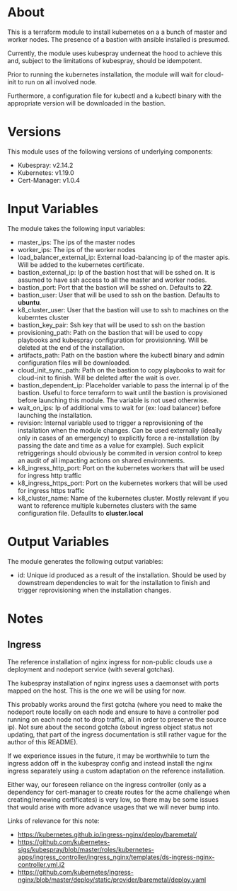 # About

This is a terraform module to install kubernetes on a a bunch of master and worker nodes. The presence of a bastion with ansible installed is presumed.

Currently, the module uses kubespray underneat the hood to achieve this and, subject to the limitations of kubespray, should be idempotent.

Prior to running the kubernetes installation, the module will wait for cloud-init to run on all involved node.

Furthermore, a configuration file for kubectl and a kubectl binary with the appropriate version will be downloaded in the bastion.

# Versions

This module uses of the following versions of underlying components:
- Kubespray: v2.14.2
- Kubernetes: v1.19.0
- Cert-Manager: v1.0.4

# Input Variables

The module takes the following input variables:

- master_ips: The ips of the master nodes
- worker_ips: The ips of the worker nodes
- load_balancer_external_ip: External load-balancing ip of the master apis. Will be added to the kubernetes certificate.
- bastion_external_ip: Ip of the bastion host that will be sshed on. It is assumed to have ssh access to all the master and worker nodes.
- bastion_port: Port that the bastion will be sshed on. Defaults to **22**.
- bastion_user: User that will be used to ssh on the bastion. Defaults to **ubuntu**.
- k8_cluster_user: User that the bastion will use to ssh to machines on the kuberntes cluster
- bastion_key_pair: Ssh key that will be used to ssh on the bastion
- provisioning_path: Path on the bastion that will be used to copy playbooks and kubespray configuration for provisionning. Will be deleted at the end of the installation.
- artifacts_path: Path on the bastion where the kubectl binary and admin configuration files will be downloaded.
- cloud_init_sync_path: Path on the bastion to copy playbooks to wait for cloud-init to finish. Will be deleted after the wait is over.
- bastion_dependent_ip: Placeholder variable to pass the internal ip of the bastion. Useful to force terraform to wait until the bastion is provisioned before launching this module. The variable is not used otherwise.
- wait_on_ips: Ip of additional vms to wait for (ex: load balancer) before launching the installation.
- revision: Internal variable used to trigger a reprovisioning of the installation when the module changes. Can be used externally (ideally only in cases of an emergency) to explicitly force a re-installation (by passing the date and time as a value for example). Such explicit retriggerings should obviously be commited in version control to keep an audit of all impacting actions on shared environments.
- k8_ingress_http_port: Port on the kubernetes workers that will be used for ingress http traffic
- k8_ingress_https_port: Port on the kubernetes workers that will be used for ingress https traffic
- k8_cluster_name: Name of the kubernetes cluster. Mostly relevant if you want to reference multiple kubernetes clusters with the same configuration file. Defaullts to **cluster.local**

# Output Variables

The module generates the following output variables:

- id: Unique id produced as a result of the installation. Should be used by downstream dependencies to wait for the installation to finish and trigger reprovisioning when the installation changes.

# Notes

## Ingress

The reference installation of nginx ingress for non-public clouds use a deployment and nodeport service (with several gotchas).

The kubespray installation of nginx ingress uses a daemonset with ports mapped on the host. This is the one we will be using for now.

This probably works around the first gotcha (where you need to make the nodeport route locally on each node and ensure to have a controller pod running on each node not to drop traffic, all in order to preserve the source ip). Not sure about the second gotcha (about ingress object status not updating, that part of the ingress documentation is still rather vague for the author of this README).

If we experience issues in the future, it may be worthwhile to turn the ingress addon off in the kubespray config and instead install the nginx ingress separately using a custom adaptation on the reference installation.

Either way, our foreseen reliance on the ingress controller (only as a dependency for cert-manager to create routes for the acme challenge when creating/renewing certificates) is very low, so there may be some issues that would arise with more advance usages that we will never bump into.

Links of relevance for this note:
- https://kubernetes.github.io/ingress-nginx/deploy/baremetal/
- https://github.com/kubernetes-sigs/kubespray/blob/master/roles/kubernetes-apps/ingress_controller/ingress_nginx/templates/ds-ingress-nginx-controller.yml.j2
- https://github.com/kubernetes/ingress-nginx/blob/master/deploy/static/provider/baremetal/deploy.yaml